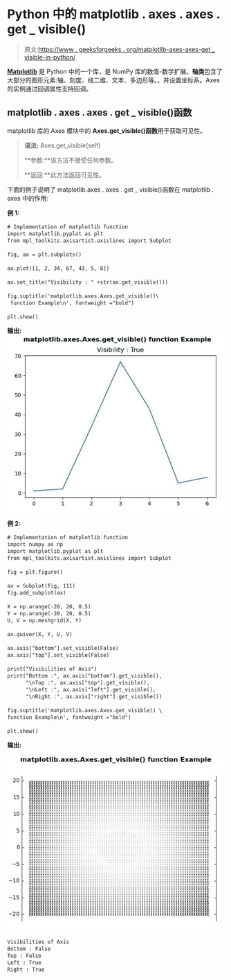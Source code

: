 # Python 中的 matplotlib . axes . axes . get _ visible()

> 原文:[https://www . geeksforgeeks . org/matplotlib-axes-axes-get _ visible-in-python/](https://www.geeksforgeeks.org/matplotlib-axes-axes-get_visible-in-python/)

**[Matplotlib](https://www.geeksforgeeks.org/python-introduction-matplotlib/)** 是 Python 中的一个库，是 NumPy 库的数值-数学扩展。**轴类**包含了大部分的图形元素:轴、刻度、线二维、文本、多边形等。，并设置坐标系。Axes 的实例通过回调属性支持回调。

## matplotlib . axes . axes . get _ visible()函数

matplotlib 库的 Axes 模块中的 **Axes.get_visible()函数**用于获取可见性。

> **语法:** Axes.get_visible(self)
> 
> **参数:**该方法不接受任何参数。
> 
> **返回:**此方法返回可见性。

下面的例子说明了 matplotlib.axes . axes . get _ visible()函数在 matplotlib . axes 中的作用:

**例 1:**

```
# Implementation of matplotlib function
import matplotlib.pyplot as plt
from mpl_toolkits.axisartist.axislines import Subplot

fig, ax = plt.subplots()

ax.plot([1, 2, 34, 67, 43, 5, 8])

ax.set_title("Visibility : " +str(ax.get_visible()))

fig.suptitle('matplotlib.axes.Axes.get_visible()\
 function Example\n', fontweight ="bold")

plt.show()
```

**输出:**
![](img/8c94d55418bac9f7971cfe2f82562e74.png)

**例 2:**

```
# Implementation of matplotlib function
import numpy as np
import matplotlib.pyplot as plt
from mpl_toolkits.axisartist.axislines import Subplot

fig = plt.figure()

ax = Subplot(fig, 111)
fig.add_subplot(ax)

X = np.arange(-20, 20, 0.5)
Y = np.arange(-20, 20, 0.5)
U, V = np.meshgrid(X, Y)

ax.quiver(X, Y, U, V)

ax.axis["bottom"].set_visible(False)
ax.axis["top"].set_visible(False)

print("Visibilities of Axis")
print("Bottom :", ax.axis["bottom"].get_visible(),
      "\nTop :", ax.axis["top"].get_visible(),
      "\nLeft :", ax.axis["left"].get_visible(),
      "\nRight :", ax.axis["right"].get_visible())

fig.suptitle('matplotlib.axes.Axes.get_visible() \
function Example\n', fontweight ="bold")

plt.show()
```

**输出:**

![](img/49f366926152d6c8667f2b03479ad949.png)

```
Visibilities of Axis
Bottom : False 
Top : False 
Left : True 
Right : True

```